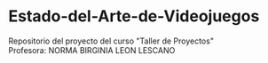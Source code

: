 # Estado-del-Arte-de-Videojuegos
Repositorio del proyecto del curso "Taller de Proyectos" \
Profesora: NORMA BIRGINIA LEON LESCANO
